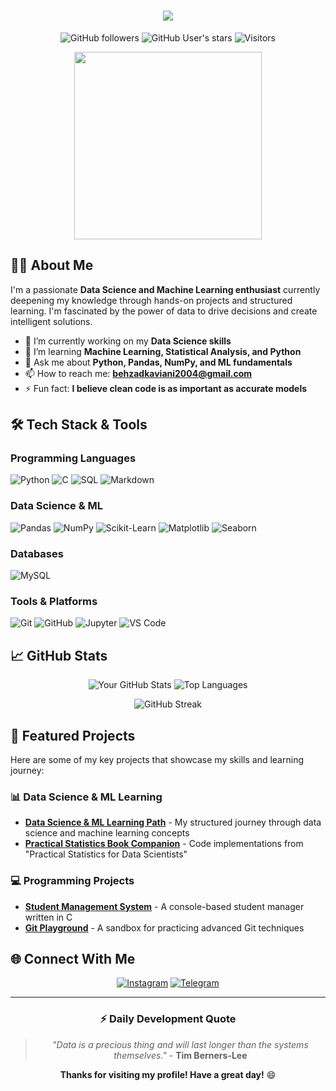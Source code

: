 <h1 align="center">
  <img src="https://readme-typing-svg.herokuapp.com/?font=Righteous&size=35&center=true&vCenter=true&width=500&height=70&duration=4000&lines=Hi+There!+👋;+I'm+YOUR_NAME!;" />
</h1>

<div align="center">
  
![GitHub followers](https://img.shields.io/github/followers/BeziKaviani?style=social)
![GitHub User's stars](https://img.shields.io/github/stars/BeziKaviani?affiliations=OWNER%2CCOLLABORATOR&style=social)
![Visitors](https://komarev.com/ghpvc/?username=BeziKaviani&style=flat-square&color=blueviolet)

</div>

<div align="center">
  <img src="https://media.giphy.com/media/v1.Y2lkPTc5MGI3NjExbWJ6a2l5b3V6c3V5d2V3Z2V1bGJ0eGJ6a2N1bGZqZzZ0aGZxbyZlcD12MV9pbnRlcm5hbF9naWZfYnlfaWQmY3Q9cw/LMcB8XospGZO8UQq87/giphy.gif" width="300"/>
</div>

## 👨‍💻 About Me

I'm a passionate **Data Science and Machine Learning enthusiast** currently deepening my knowledge through hands-on projects and structured learning. I'm fascinated by the power of data to drive decisions and create intelligent solutions.

- 🔭 I’m currently working on my **Data Science skills**
- 🌱 I’m learning **Machine Learning, Statistical Analysis, and Python**
- 💬 Ask me about **Python, Pandas, NumPy, and ML fundamentals**
- 📫 How to reach me: **behzadkaviani2004@gmail.com**
- ⚡ Fun fact: **I believe clean code is as important as accurate models**

## 🛠️ Tech Stack & Tools

### Programming Languages
![Python](https://img.shields.io/badge/Python-3776AB?style=for-the-badge&logo=python&logoColor=white)
![C](https://img.shields.io/badge/C-00599C?style=for-the-badge&logo=c&logoColor=white)
![SQL](https://img.shields.io/badge/SQL-4479A1?style=for-the-badge&logo=mysql&logoColor=white)
![Markdown](https://img.shields.io/badge/Markdown-000000?style=for-the-badge&logo=markdown&logoColor=white)

### Data Science & ML
![Pandas](https://img.shields.io/badge/Pandas-150458?style=for-the-badge&logo=pandas&logoColor=white)
![NumPy](https://img.shields.io/badge/NumPy-013243?style=for-the-badge&logo=numpy&logoColor=white)
![Scikit-Learn](https://img.shields.io/badge/Scikit%20Learn-F7931E?style=for-the-badge&logo=scikit-learn&logoColor=white)
![Matplotlib](https://img.shields.io/badge/Matplotlib-11557C?style=for-the-badge&logo=matplotlib&logoColor=white)
![Seaborn](https://img.shields.io/badge/Seaborn-4C72B0?style=for-the-badge&logo=seaborn&logoColor=white)

### Databases
![MySQL](https://img.shields.io/badge/MySQL-4479A1?style=for-the-badge&logo=mysql&logoColor=white)

### Tools & Platforms
![Git](https://img.shields.io/badge/Git-F05032?style=for-the-badge&logo=git&logoColor=white)
![GitHub](https://img.shields.io/badge/GitHub-100000?style=for-the-badge&logo=github&logoColor=white)
![Jupyter](https://img.shields.io/badge/Jupyter-F37626?style=for-the-badge&logo=jupyter&logoColor=white)
![VS Code](https://img.shields.io/badge/VS_Code-007ACC?style=for-the-badge&logo=visual-studio-code&logoColor=white)

## 📈 GitHub Stats

<div align="center">
  
![Your GitHub Stats](https://github-readme-stats.vercel.app/api?username=BeziKaviani&show_icons=true&theme=radical)
![Top Languages](https://github-readme-stats.vercel.app/api/top-langs/?username=BeziKaviani&layout=compact&theme=radical)

![GitHub Streak](https://streak-stats.demolab.com?user=BeziKaviani&theme=radical)

</div>

## 🚀 Featured Projects

Here are some of my key projects that showcase my skills and learning journey:

### 📊 Data Science & ML Learning
- **[Data Science & ML Learning Path](https://github.com/BeziKaviani/data-science-ml-learning-path)** - My structured journey through data science and machine learning concepts
- **[Practical Statistics Book Companion](https://github.com/BeziKaviani/practical-statistics-for-data-scientists-book)** - Code implementations from "Practical Statistics for Data Scientists"

### 💻 Programming Projects
- **[Student Management System](https://github.com/BeziKaviani/student-management-system-c)** - A console-based student manager written in C
- **[Git Playground](https://github.com/BeziKaviani/git-playground)** - A sandbox for practicing advanced Git techniques

## 🌐 Connect With Me

<div align="center">

[![Instagram](https://img.shields.io/badge/Instagram-E4405F?style=for-the-badge&logo=instagram&logoColor=white)](@bezi._.y2j)
[![Telegram](https://img.shields.io/badge/Telegram-2CA5E0?style=for-the-badge&logo=telegram&logoColor=white)](@bezikaviani)

</div>

---

<div align="center">

### ⚡ **Daily Development Quote**
> *"Data is a precious thing and will last longer than the systems themselves."* - **Tim Berners-Lee**

**Thanks for visiting my profile! Have a great day!** 😄

</div>
